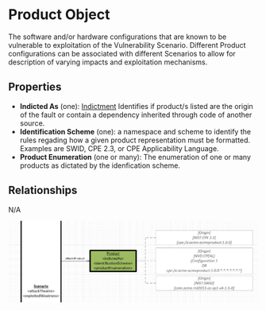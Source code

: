 # Product Object

The software and/or hardware configurations that are known to be vulnerable to exploitation of the Vulnerability Scenario.  Different Product configurations can be associated with different Scenarios to allow for description of varying impacts and exploitation mechanisms. 

## Properties
- **Indicted As** (one):  [Indictment](../values/indictment.md) Identifies if product/s listed are the origin of the fault or contain a dependency inherited through code of another source.
- **Identification Scheme** (one): a namespace and scheme to identify the rules regading how a given product representation must be formatted. Examples are SWID, CPE 2.3, or CPE Applicability Language.
- **Product Enumeration** (one or many): The enumeration of one or many products as dictated by the idenfication scheme. 



## Relationships

N/A

![Product Graph](../figures/graphsnippets/ProductSnippet.png "Product Graph")